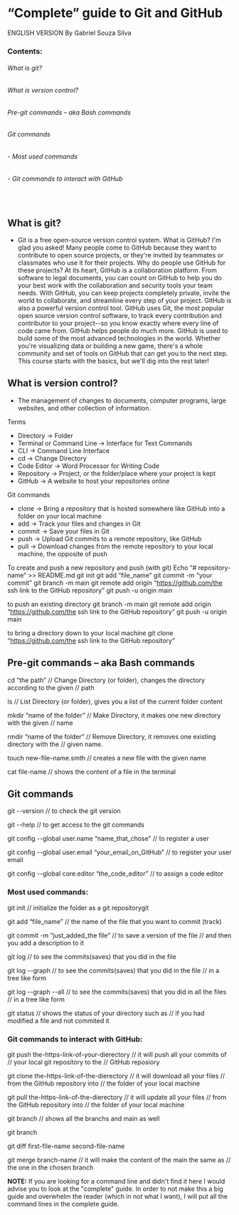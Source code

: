 # “Complete” guide to Git and GitHub
ENGLISH VERSION
By Gabriel Souza Silva



 
### Contents:

###### What is git?
###### What is version control?
###### Pre-git commands – aka Bash commands
###### Git commands
###### - Most used commands
###### - Git commands to interact with GitHub



 
## What is git?
- Git is a free open-source version control system.
What is GitHub?
I'm glad you asked! Many people come to GitHub because they want to contribute to open source projects, or they're invited by teammates or classmates who use it for their projects. Why do people use GitHub for these projects?
At its heart, GitHub is a collaboration platform.
From software to legal documents, you can count on GitHub to help you do your best work with the collaboration and security tools your team needs. With GitHub, you can keep projects completely private, invite the world to collaborate, and streamline every step of your project.
GitHub is also a powerful version control tool.
GitHub uses Git, the most popular open source version control software, to track every contribution and contributor to your project--so you know exactly where every line of code came from.
GitHub helps people do much more.
GitHub is used to build some of the most advanced technologies in the world. Whether you're visualizing data or building a new game, there's a whole community and set of tools on GitHub that can get you to the next step. This course starts with the basics, but we'll dig into the rest later!


## What is version control?
-	The management of changes to documents, computer programs, large websites, and other collection of information.

Terms 
-	Directory -> Folder
-	Terminal or Command Line -> Interface for Text Commands
-	CLI -> Command Line Interface
-	cd -> Change Directory 
-	Code Editor -> Word Processor for Writing Code
-	Repository -> Project, or the folder/place where your project is kept
-	GitHub -> A website to host your repositories online

Git commands
-	clone  -> Bring a repository that is hosted somewhere like GitHub into a folder on your local machine
-	add -> Track your files and changes in Git
-	commit -> Save your files in Git
-	push -> Upload Git commits to a remote repository, like GitHub
-	pull -> Download changes from the remote repository to your local machine, the opposite of push

 

To create and push a new repository and push (with git)
Echo “# repository-name” >> README.md
git init
git add “file_name”
git commit -m “your commit”
git branch -m main
git remote add origin “https://github.com/the ssh link to the GitHub repository”
git push -u origin main

to push an existing directory
git branch -m main
git remote add origin “https://github.com/the ssh link to the GitHub repository”
git push -u origin main


to bring a directory down to your local machine
git clone “https://github.com/the ssh link to the GitHub repository”



## Pre-git commands – aka Bash commands 

cd “the path” 	// Change Directory (or folder), changes the directory according to the given
                // path
                
ls	// List Directory (or folder), gives you a list of the current folder content

mkdir	“name of the folder”	// Make Directory, it makes one new directory with the given
                                // name
                                
rmdir	“name of the folder”	// Remove Directory, it removes one existing directory with the 
                                // given name.

touch new-file-name.smth	// creates a new file with the given name

cat file-name	// shows the content of a file in the terminal


## Git commands


git --version	// to check the git version

git --help	// to get access to the git commands

git config --global user.name “name_that_chose”		// to register a user

git config --global user.email “your_email_on_GitHub” 		// to register your user email

git config --global core.editor “the_code_editor”		// to assign a code editor


### Most used commands:


git init		// initialize the folder as a git repositorygit

git add “file_name”	// the name of the file that you want to commit (track)

git commit -m “just_added_the file”	// to save a version of the file
					// and then you add a description to it
                    
git log	// to see the commits(saves) that you did in the file

git log --graph // to see the commits(saves) that you did in the file
                // in a tree like form
                
git log --graph --all  // to see the commits(saves) that you did in all the files
                       // in a tree like form

git status  // shows the status of your directory such as
            // if you had modified a file and not commited it
            
            
### Git commands to interact with GitHub:


git push the-https-link-of-your-dierectory      // it will push all your commits of
                                                // your local git repository to the
                                                // GitHub reposiory

git clone the-https-link-of-the-dierectory      // it will download all your files
                                                // from the GitHub repository into
                                                // the folder of your local machine

git pull the-https-link-of-the-dierectory       // it will update all your files
                                                // from the GitHub repository into
                                                // the folder of your local machine
                                                
git branch  // shows all the branchs and main as well

git branch
                                            
git diff first-file-name second-file-name

git merge branch-name   // it will make the content of the main the same as
                        // the one in the chosen branch


__NOTE:__ If you are looking for a command line and didn't find it here
I would advise you to look at the "complete" guide. In order to not
make this a big guide and overwhelm the reader (which in not what I
want), I will put all the command lines in the complete guide.





